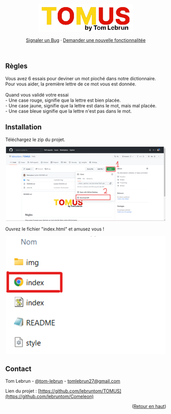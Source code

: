 <div id="top"></div>
<div align="center">
  <img src="https://github.com/lebruntom/TOMUS/blob/master/img/logo.png">

  <p align="center">
    <a href="https://github.com/lebruntom/TOMUS/issues">Signaler un Bug</a>
    ·
    <a href="https://github.com/lebruntom/TOMUS/issues">Demander une nouvelle fonctionnalitée</a>
  </p>
</div>
<br>

## Règles

Vous avez 6 essais pour deviner un mot pioché dans notre dictionnaire.
<br>
Pour vous aider, la première lettre de ce mot vous est donnée.
            <br><br>
Quand vous validé votre essai 
<br>
        - Une case rouge, signifie que la lettre est bien placée.
        <br>
        - Une case jaune, signifie que la lettre est dans le mot, mais mal placée.
        <br>
        - Une case bleue signifie que la lettre n'est pas dans le mot.
        
  
## Installation

<p>Téléchargez le zip du projet.</p>
<div align="center">
  <img src="https://github.com/lebruntom/TOMUS/blob/master/img/download.png" style="width:500px;">
  </div>
<p>Ouvrez le fichier "index.html" et amusez vous !</p>
  <div align="center">
  <img src="https://github.com/lebruntom/TOMUS/blob/master/img/open.png" style="width:500px;">
  </div>


        
## Contact

Tom Lebrun - [@tom-lebrun](https://www.linkedin.com/in/tom-lebrun/) - tomlebrun27@gmail.com

Lien du projet : [https://github.com/lebruntom/TOMUS](https://github.com/lebruntom/Comeleon)

<p align="right">(<a href="#top">Retour en haut</a>)</p>
